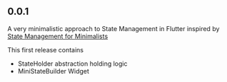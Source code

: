 ## 0.0.1
A very minimalistic approach to State Management in Flutter inspired by 
[State Management for Minimalists](https://suragch.medium.com/flutter-state-management-for-minimalists-4c71a2f2f0c1)

This first release contains 

* StateHolder abstraction holding logic
* MiniStateBuilder Widget
